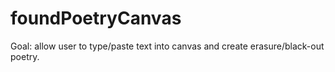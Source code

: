 # foundPoetryCanvas

Goal: allow user to type/paste text into canvas and create erasure/black-out poetry.
